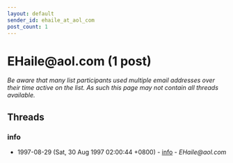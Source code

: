 ```yaml
---
layout: default
sender_id: ehaile_at_aol_com
post_count: 1
---
```


# EHaile<span>@</span>aol.com (1 post)

_Be aware that many list participants used multiple email addresses over their time active on the list. As such this page may not contain all threads available._

## Threads

### info
+ 1997-08-29 (Sat, 30 Aug 1997 02:00:44 +0800) - [info](/archive/1997/08/230201bc40850923592c31cbdf5680fb83e5c8ce4bca55cf8822bb947ea49359) - _EHaile@aol.com_

